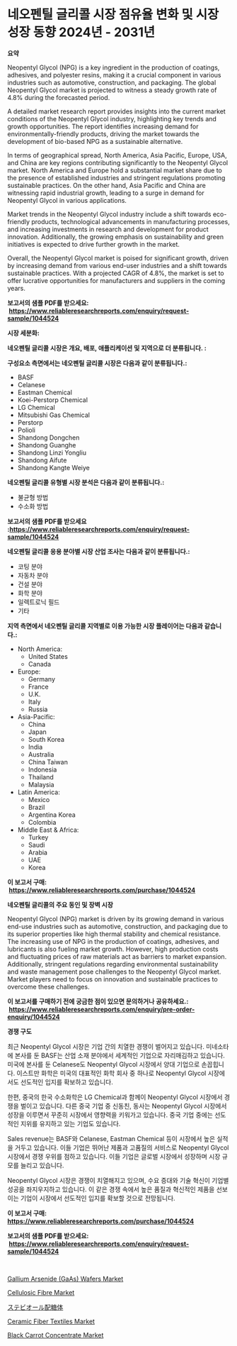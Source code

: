 <p><h1>네오펜틸 글리콜 시장 점유율 변화 및 시장 성장 동향 2024년 - 2031년</h1></p><p><strong>요약</strong></p>
<p><p>Neopentyl Glycol (NPG) is a key ingredient in the production of coatings, adhesives, and polyester resins, making it a crucial component in various industries such as automotive, construction, and packaging. The global Neopentyl Glycol market is projected to witness a steady growth rate of 4.8% during the forecasted period.</p><p>A detailed market research report provides insights into the current market conditions of the Neopentyl Glycol industry, highlighting key trends and growth opportunities. The report identifies increasing demand for environmentally-friendly products, driving the market towards the development of bio-based NPG as a sustainable alternative.</p><p>In terms of geographical spread, North America, Asia Pacific, Europe, USA, and China are key regions contributing significantly to the Neopentyl Glycol market. North America and Europe hold a substantial market share due to the presence of established industries and stringent regulations promoting sustainable practices. On the other hand, Asia Pacific and China are witnessing rapid industrial growth, leading to a surge in demand for Neopentyl Glycol in various applications.</p><p>Market trends in the Neopentyl Glycol industry include a shift towards eco-friendly products, technological advancements in manufacturing processes, and increasing investments in research and development for product innovation. Additionally, the growing emphasis on sustainability and green initiatives is expected to drive further growth in the market.</p><p>Overall, the Neopentyl Glycol market is poised for significant growth, driven by increasing demand from various end-user industries and a shift towards sustainable practices. With a projected CAGR of 4.8%, the market is set to offer lucrative opportunities for manufacturers and suppliers in the coming years.</p></p>
<p><strong>보고서의 샘플 PDF를 받으세요: &nbsp;<a href="https://www.reliableresearchreports.com/enquiry/request-sample/1044524">https://www.reliableresearchreports.com/enquiry/request-sample/1044524</a></strong></p>
<p><strong>시장 세분화:</strong></p>
<p><strong> 네오펜틸 글리콜 시장은 개요, 배포, 애플리케이션 및 지역으로 더 분류됩니다. :</strong></p>
<p><strong>구성요소 측면에서는 네오펜틸 글리콜 시장은 다음과 같이 분류됩니다.:</strong></p>
<p><ul><li>BASF</li><li>Celanese</li><li>Eastman Chemical</li><li>Koei-Perstorp Chemical</li><li>LG Chemical</li><li>Mitsubishi Gas Chemical</li><li>Perstorp</li><li>Polioli</li><li>Shandong Dongchen</li><li>Shandong Guanghe</li><li>Shandong Linzi Yongliu</li><li>Shandong Aifute</li><li>Shandong Kangte Weiye</li></ul></p>
<p><strong> 네오펜틸 글리콜 유형별 시장 분석은 다음과 같이 분류됩니다.:</strong></p>
<p><ul><li>불균형 방법</li><li>수소화 방법</li></ul></p>
<p><strong>보고서의 샘플 PDF를 받으세요 :<a href="https://www.reliableresearchreports.com/enquiry/request-sample/1044524">https://www.reliableresearchreports.com/enquiry/request-sample/1044524</a></strong></p>
<p><strong> 네오펜틸 글리콜 응용 분야별 시장 산업 조사는 다음과 같이 분류됩니다.:</strong></p>
<p><ul><li>코팅 분야</li><li>자동차 분야</li><li>건설 분야</li><li>화학 분야</li><li>일렉트로닉 필드</li><li>기타</li></ul></p>
<p><strong>지역 측면에서 네오펜틸 글리콜 지역별로 이용 가능한 시장 플레이어는 다음과 같습니다.:</strong></p>
<p><ul>
    <li>
        North America:
        <ul>
            <li>United States</li>
            <li>Canada</li>
        </ul>
    </li>
    <li>
        Europe:
        <ul>
            <li>Germany</li>
            <li>France</li>
            <li>U.K.</li>
            <li>Italy</li>
            <li>Russia</li>
        </ul>
    </li>
    <li>
        Asia-Pacific:
        <ul>
            <li>China</li>
            <li>Japan</li>
            <li>South Korea</li>
            <li>India</li>
            <li>Australia</li>
            <li>China Taiwan</li>
            <li>Indonesia</li>
            <li>Thailand</li>
            <li>Malaysia</li>
        </ul>
    </li>
    <li>
        Latin America:
        <ul>
            <li>Mexico</li>
            <li>Brazil</li>
            <li>Argentina Korea</li>
            <li>Colombia</li>
        </ul>
    </li>
    <li>
        Middle East & Africa:
        <ul>
            <li>Turkey</li>
            <li>Saudi</li>
            <li>Arabia</li>
            <li>UAE</li>
            <li>Korea</li>
        </ul>
    </li>
    </ul></p>
<p><strong>이 보고서 구매: &nbsp;<a href="https://www.reliableresearchreports.com/purchase/1044524">https://www.reliableresearchreports.com/purchase/1044524</a></strong></p>
<p><strong>네오펜틸 글리콜의 주요 동인 및 장벽 시장</strong></p>
<p><p>Neopentyl Glycol (NPG) market is driven by its growing demand in various end-use industries such as automotive, construction, and packaging due to its superior properties like high thermal stability and chemical resistance. The increasing use of NPG in the production of coatings, adhesives, and lubricants is also fueling market growth. However, high production costs and fluctuating prices of raw materials act as barriers to market expansion. Additionally, stringent regulations regarding environmental sustainability and waste management pose challenges to the Neopentyl Glycol market. Market players need to focus on innovation and sustainable practices to overcome these challenges.</p></p>
<p><strong>이 보고서를 구매하기 전에 궁금한 점이 있으면 문의하거나 공유하세요.: &nbsp;<a href="https://www.reliableresearchreports.com/enquiry/pre-order-enquiry/1044524">https://www.reliableresearchreports.com/enquiry/pre-order-enquiry/1044524</a></strong></p>
<p><strong>경쟁 구도</strong></p>
<p><p>최근 Neopentyl Glycol 시장은 기업 간의 치열한 경쟁이 벌어지고 있습니다. 미네소타에 본사를 둔 BASF는 산업 소재 분야에서 세계적인 기업으로 자리매김하고 있습니다. 미국에 본사를 둔 Celanese도 Neopentyl Glycol 시장에서 양대 기업으로 손꼽힙니다. 이스트만 화학은 미국의 대표적인 화학 회사 중 하나로 Neopentyl Glycol 시장에서도 선도적인 입지를 확보하고 있습니다.</p><p>한편, 중국의 한국 수소화학은 LG Chemical과 함께이 Neopentyl Glycol 시장에서 경쟁을 벌이고 있습니다. 다른 중국 기업 중 신동친, 동사는 Neopentyl Glycol 시장에서 성장을 이루면서 꾸준히 시장에서 영향력을 키워가고 있습니다. 중국 기업 중에는 선도적인 지위를 유지하고 있는 기업도 있습니다.</p><p>Sales revenue는 BASF와 Celanese, Eastman Chemical 등이 시장에서 높은 실적을 거두고 있습니다. 이들 기업은 뛰어난 제품과 고품질의 서비스로 Neopentyl Glycol 시장에서 경쟁 우위를 점하고 있습니다. 이들 기업은 글로벌 시장에서 성장하며 시장 규모를 늘리고 있습니다.</p><p>Neopentyl Glycol 시장은 경쟁이 치열해지고 있으며, 수요 증대와 기술 혁신이 기업별 성공을 좌지우지하고 있습니다. 이 같은 경쟁 속에서 높은 품질과 혁신적인 제품을 선보이는 기업이 시장에서 선도적인 입지를 확보할 것으로 전망됩니다.</p></p>
<p><strong>이 보고서 구매: &nbsp; <a href="https://www.reliableresearchreports.com/purchase/1044524">https://www.reliableresearchreports.com/purchase/1044524</a></strong></p>
<p><strong>보고서의 샘플 PDF를 받으세요: &nbsp;<a href="https://www.reliableresearchreports.com/enquiry/request-sample/1044524">https://www.reliableresearchreports.com/enquiry/request-sample/1044524</a></strong><strong></strong></p>
<p>&nbsp;</p>
<p><p><a href="https://issuu.com/reportprime-2/docs/gallium-arsenide-gaas-wafers-market-size-2030.pptx">Gallium Arsenide (GaAs) Wafers Market</a></p><p><a href="https://github.com/PeterParrish5/Market-Research-Report-List-3/blob/main/cellulosic-fibre-market.md">Cellulosic Fibre Market</a></p><p><a href="https://github.com/xnljig2898992/Market-Research-Report-List-1/blob/main/2127067191161.md">ステビオール配糖体</a></p><p><a href="https://github.com/jhcraigie/Market-Research-Report-List-2/blob/main/ceramic-fiber-textiles-market.md">Ceramic Fiber Textiles Market</a></p><p><a href="https://view.publitas.com/reportprime-1/black-carrot-concentrate-market-size-2024-2031-global-industrial-analysis-key-geographical-regions-market-share-top-key-players-product-types-and-forecast-research-report/">Black Carrot Concentrate Market</a></p></p>